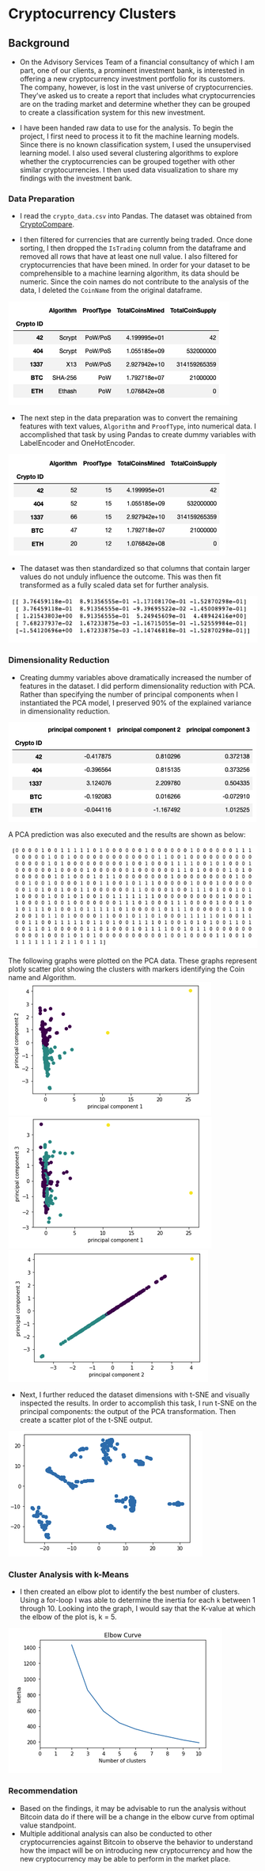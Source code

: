 # Cryptocurrency Clusters

## Background

* On the Advisory Services Team of a financial consultancy of which I am part, one of our clients, a prominent investment bank, is interested in offering a new cryptocurrency investment portfolio for its customers. The company, however, is lost in the vast universe of cryptocurrencies. They’ve asked us to create a report that includes what cryptocurrencies are on the trading market and determine whether they can be grouped to create a classification system for this new investment.

* I have been handed raw data to use for the analysis. To begin the project, I first need to process it to fit the machine learning models. Since there is no known classification system, I used the unsupervised learning model. I also used several clustering algorithms to explore whether the cryptocurrencies can be grouped together with other similar cryptocurrencies. I then used data visualization to share my findings with the investment bank.


### Data Preparation

* I read the `crypto_data.csv` into Pandas. The dataset was obtained from [CryptoCompare](https://min-api.cryptocompare.com/data/all/coinlist).

* I then filtered for currencies that are currently being traded. Once done sorting, I then dropped the `IsTrading` column from the dataframe and removed all rows that have at least one null value. I also filtered for cryptocurrencies that have been mined. In order for your dataset to be comprehensible to a machine learning algorithm, its data should be numeric. Since the coin names do not contribute to the analysis of the data, I deleted the `CoinName` from the original dataframe.

![Cleaned DataFrame](Images/Cleaned_DataFrame.png)

* The next step in the data preparation was to convert the remaining features with text values, `Algorithm` and `ProofType`, into numerical data. I accomplished that task by using Pandas to create dummy variables with LabelEncoder and OneHotEncoder. 

![Converted DataFrame](Images/Converted_DataFrame.png)

* The dataset was then standardized so that columns that contain larger values do not unduly influence the outcome. This was then fit transformed as a fully scaled data set for further analysis.

![Scaled Fitted Transormed](Images/Scaled_Fit_Transform.png)

### Dimensionality Reduction

* Creating dummy variables above dramatically increased the number of features in the dataset. I did perform dimensionality reduction with PCA. Rather than specifying the number of principal components when I instantiated the PCA model, I preserved 90% of the explained variance in dimensionality reduction. 

![PCA Analysis](Images/PCA_Analysis.png)

A PCA prediction was also executed and the results are shown as below:

![PCA Prediction](Images/PCA_prediction.png)

The following graphs were plotted on the PCA data. These graphs represent plotly scatter plot showing the clusters with markers identifying the Coin name and Algorithm.
![PCA 1 and 2](Images/PCA.1_2.png)
![PCA 1 and 3](Images/PCA.1_3.png)
![PCA 2 and 3](Images/PCA.2_3.png)

* Next, I further reduced the dataset dimensions with t-SNE and visually inspected the results. In order to accomplish this task, I run t-SNE on the principal components: the output of the PCA transformation. Then create a scatter plot of the t-SNE output.

![t-SNE](Images/tsne.png)

### Cluster Analysis with k-Means

* I then created an elbow plot to identify the best number of clusters. Using a for-loop I was able to determine the inertia for each `k` between 1 through 10. Looking into the graph, I would say that the K-value at which the elbow of the plot is, k = 5.

![Elbow Curve](Images/Elbow_curve.png)

### Recommendation

* Based on the findings, it may be advisable to run the analysis without Bitcoin data do if there will be a change in the elbow curve from optimal value standpoint. 
* Multiple additional analysis can also be conducted to other cryptocurrencies against Bitcoin to observe the behavior to understand how the impact will be on introducing new cryptocurrency and how the new cryptocurrency may be able to perform in the market place. 


